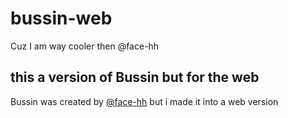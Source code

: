 # bussin-web
Cuz I am way cooler then @face-hh

## this a version of Bussin but for the web

Bussin was created by [@face-hh](https://github.com/face-hh) but i made it into a web version
